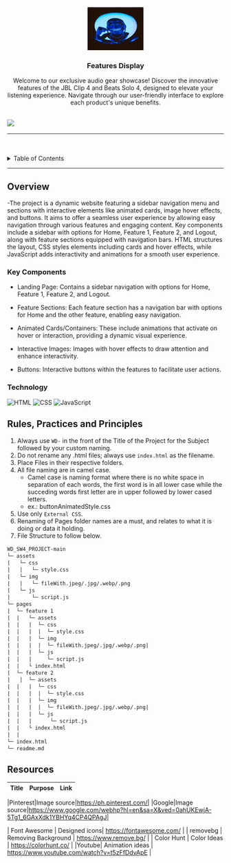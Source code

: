 <a name="readme-top">

<br/>

<br />
<div align="center">
  <a href="https://github.com/zyx-0314/">
  <!-- TODO: If you want to add logo or banner you can add it here -->
    <img src="./assets/img/icon.jpeg" alt="icon" width="130" height="100">
  </a>
<!-- TODO: Change Title to the name of the title of your Project -->
  <h3 align="center">Features Display</h3>
</div>
<!-- TODO: Make a short description -->
<div align="center">
  Welcome to our exclusive audio gear showcase! Discover the innovative features of the JBL Clip 4 and Beats Solo 4, designed to elevate your listening experience. Navigate through our user-friendly interface to explore each product's unique benefits.
</div>

<br />

<!-- TODO: Change the zyx-0314 into your github username  -->
<!-- TODO: Change the WD-Template-Project into the same name of your folder -->
![](https://visit-counter.vercel.app/counter.png?page=silascoroza/WD_SW4_PROJECT-main)

---

<br />
<br />

<!-- TODO: If you want to add more layers for your readme -->
<details>
  <summary>Table of Contents</summary>
  <ol>
    <li>
      <a href="#overview">Overview</a>
      <ol>
        <li>
          <a href="#key-components">Key Components</a>
        </li>
        <li>
          <a href="#technology">Technology</a>
        </li>
      </ol>
    </li>
    <li>
      <a href="#rule,-practices-and-principles">Rules, Practices and Principles</a>
    </li>
    <li>
      <a href="#resources">Resources</a>
    </li>
  </ol>
</details>

---

## Overview

<!-- TODO: To be changed -->
<!-- The following are just sample -->
-The project is a dynamic website featuring a sidebar navigation menu and sections with interactive elements like animated cards, image hover effects, and buttons. It aims to offer a seamless user experience by allowing easy navigation through various features and engaging content. Key components include a sidebar with options for Home, Feature 1, Feature 2, and Logout, along with feature sections equipped with navigation bars. HTML structures the layout, CSS styles elements including cards and hover effects, while JavaScript adds interactivity and animations for a smooth user experience.

### Key Components
<!-- TODO: List of Key Components -->
<!-- The following are just sample -->
- Landing Page: Contains a sidebar navigation with options for Home, Feature 1, Feature 2, and Logout.

- Feature Sections: Each feature section has a navigation bar with options for Home and the other feature, enabling easy navigation.

- Animated Cards/Containers: These include animations that activate on hover or interaction, providing a dynamic visual experience.

- Interactive Images: Images with hover effects to draw attention and enhance interactivity.

- Buttons: Interactive buttons within the features to facilitate user actions.

### Technology
<!-- TODO: List of Technology Used -->
![HTML](https://img.shields.io/badge/HTML-E34F26?style=for-the-badge&logo=html5&logoColor=white)
![CSS](https://img.shields.io/badge/CSS-1572B6?style=for-the-badge&logo=css3&logoColor=white)
![JavaScript](https://img.shields.io/badge/JavaScript-F7DF1E?style=for-the-badge&logo=javascript&logoColor=white)

## Rules, Practices and Principles
1. Always use `WD-` in the front of the Title of the Project for the Subject followed by your custom naming.
2. Do not rename any .html files; always use `index.html` as the filename.
3. Place Files in their respective folders.
4. All file naming are in camel case.
   - Camel case is naming format where there is no white space in separation of each words, the first word is in all lower case while the succeding words first letter are in upper followed by lower cased letters.
   - ex.: buttonAnimatedStyle.css
5. Use only `External CSS`.
6. Renaming of Pages folder names are a must, and relates to what it is doing or data it holding.
7. File Structure to follow below.

```
WD_SW4_PROJECT-main
└─ assets
|   └─ css
|   |   └─ style.css
|   └─ img
|   |   └─ fileWith.jpeg/.jpg/.webp/.png
|   └─ js
|       └─ script.js
└─ pages
|  └─ feature 1
|  |   └─ assets
|  |   |  └─ css
|  |   |  |  └─ style.css
|  |   |  └─ img
|  |   |  |  └─ fileWith.jpeg/.jpg/.webp/.png|
|  |   |  └─ js
|  |   |     └─ script.js
|  |   └ index.html
|  └─ feature 2
|   |  └─ assets
|  |   |  └─ css
|  |   |  |  └─ style.css
|  |   |  └─ img
|  |   |  |  └─ fileWith.jpeg/.jpg/.webp/.png|
|  |   |  └─ js
|  |   |      └─ script.js
|  |   └ index.html
|  |   
└─ index.html
└─ readme.md
```

## Resources

<!-- TODO: Add References -->
| Title | Purpose | Link |
|-|-|-|

|Pinterest|Image source|https://ph.pinterest.com/|
|Google|Image source|https://www.google.com/webhp?hl=en&sa=X&ved=0ahUKEwjA-5Tg1_6GAxXdk1YBHYq4CP4QPAgJ|

| Font Awesome | Designed icons| https://fontawesome.com/ |
| removebg | Removing Background | https://www.remove.bg/ |
| Color Hunt | Color Ideas | https://colorhunt.co/ |
|Youtube| Animation ideas | https://www.youtube.com/watch?v=t5zFfDdvApE |